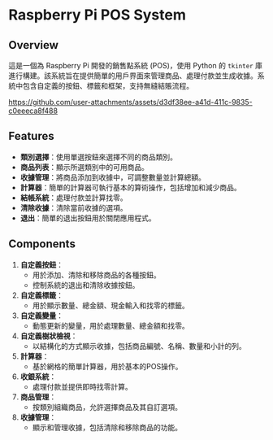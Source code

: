 # Raspberry Pi POS System

## Overview
這是一個為 Raspberry Pi 開發的銷售點系統 (POS)，使用 Python 的 `tkinter` 庫進行構建。該系統旨在提供簡單的用戶界面來管理商品、處理付款並生成收據。系統中包含自定義的按鈕、標籤和框架，支持無縫結賬流程。

https://github.com/user-attachments/assets/d3df38ee-a41d-411c-9835-c0eeeca8f488


## Features
- **類別選擇**：使用單選按鈕來選擇不同的商品類別。
- **商品列表**：顯示所選類別中的可用商品。
- **收據管理**：將商品添加到收據中，可調整數量並計算總額。
- **計算器**：簡單的計算器可執行基本的算術操作，包括增加和減少商品。
- **結帳系統**：處理付款並計算找零。
- **清除收據**：清除當前收據的選項。
- **退出**：簡單的退出按鈕用於關閉應用程式。

## Components
1. **自定義按鈕**： 
    - 用於添加、清除和移除商品的各種按鈕。
    - 控制系統的退出和清除收據按鈕。
2. **自定義標籤**： 
    - 用於顯示數量、總金額、現金輸入和找零的標籤。
3. **自定義變量**： 
    - 動態更新的變量，用於處理數量、總金額和找零。
4. **自定義樹狀檢視**： 
    - 以結構化的方式顯示收據，包括商品編號、名稱、數量和小計的列。
5. **計算器**： 
    - 基於網格的簡單計算器，用於基本的POS操作。
6. **收銀系統**： 
    - 處理付款並提供即時找零計算。
7. **商品管理**： 
    - 按類別組織商品，允許選擇商品及其自訂選項。
8. **收據管理**： 
    - 顯示和管理收據，包括清除和移除商品的功能。
